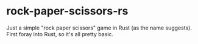 # rock-paper-scissors-rs

Just a simple "rock paper scissors" game in Rust (as the name suggests). First foray into Rust, so it's all pretty basic.